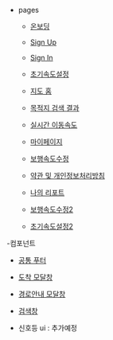 
- pages
  - [온보딩](https://capstonedesign-hufs.github.io/fe2/views/onboarding.html)
 
  - [Sign Up](https://capstonedesign-hufs.github.io/fe2/views/signup.html)
  - [Sign In](https://capstonedesign-hufs.github.io/fe2/views/signin.html)
 
  - [초기속도설정](https://capstonedesign-hufs.github.io/fe2/views/initial-speed.html)


  - [지도 홈](https://capstonedesign-hufs.github.io/fe2/views/home.html)
  - [목적지 검색 결과](https://capstonedesign-hufs.github.fe2/views/dest-result.html)
  - [실시간 이동속도](https://capstonedesign-hufs.github.fe2/views/velocity.html)
 
  - [마이페이지](https://capstonedesign-hufs.github.io/fe2/views/mypage.html)
  - [보행속도수정](https://capstonedesign-hufs.github.io/fe2/views/edit-speed.html)
  - [약관 및 개인정보처리방침](https://capstonedesign-hufs.github.io/fe2/views/terms.html)
  - [나의 리포트](https://capstonedesign-hufs.github.io/fe2/views/myreport.html)
  - [보행속도수정2](https://capstonedesign-hufs.github.io/fe2/views/edit-speed2.html)
  - [초기속도설정2](https://capstonedesign-hufs.github.io/fe2/views/initial-speed2.html)


-컴포넌트

  - [공통 푸터](https://capstonedesign-hufs.github.io/fe2/components/layout/bottom-nav.html)

  - [도착 모달창](https://capstonedesign-hufs.github.io/fe2/components/common/arrival-modal.html)
  - [경로안내 모달창](https://capstonedesign-hufs.github.io/fe2/components/common/route-modal.html)
  - [검색창](https://capstonedesign-hufs.github.io/fe2/components/common/search-box.html)
  - 신호등 ui : 추가예정

